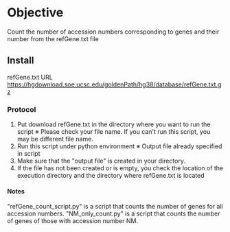 # Objective
Count the number of accession numbers corresponding to genes and their number from the refGene.txt file

## Install
refGene.txt URL https://hgdownload.soe.ucsc.edu/goldenPath/hg38/database/refGene.txt.gz

### Protocol
1) Put download refGene.txt in the directory where you want to run the script
  ※ Please check your file name. If you can't run this script, you may be different file name.
2) Run this script under python environment
  ※ Output file already specified in script
3) Make sure that the "output file" is created in your directory.
4) If the file has not been created or is empty, you check the location of the execution directory and the directory where refGene.txt is located

#### Notes
"refGene_count_script.py" is a script that counts the number of genes for all accession numbers.
"NM_only_count.py" is a script that counts the number of genes of those with accession number NM.

